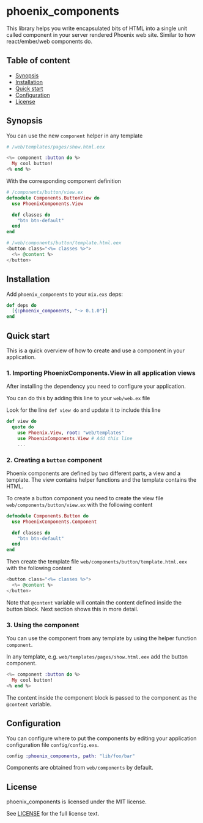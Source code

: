 # phoenix_components

This library helps you write encapsulated bits of HTML into a single unit called component in your server rendered Phoenix web site. Similar to how react/ember/web components do.

## Table of content

* [Synopsis](#synopsis)
* [Installation](#installation)
* [Quick start](#quickstart)
* [Configuration](#configuration)
* [License](#license)

## Synopsis

You can use the new `component` helper in any template

```eex
# /web/templates/pages/show.html.eex

<%= component :button do %>
  My cool button!
<% end %>
```

With the corresponding component definition

```ex
# /components/button/view.ex
defmodule Components.ButtonView do
  use PhoenixComponents.View

  def classes do
    "btn btn-default"
  end
end
```

```eex
# /web/components/button/template.html.eex
<button class="<%= classes %>">
  <%= @content %>
</button>
```

## Installation

Add `phoenix_components` to your `mix.exs` deps:

```elixir
def deps do
  [{:phoenix_components, "~> 0.1.0"}]
end
```

## Quick start

This is a quick overview of how to create and use a component in your application.

### 1. Importing PhoenixComponents.View in all application views

After installing the dependency you need to configure your application.

You can do this by adding this line to your `web/web.ex` file

Look for the line `def view do` and update it to include this line

```ex
def view do
  quote do
    use Phoenix.View, root: "web/templates"
    use PhoenixComponents.View # Add this line
    ...
```

### 2. Creating a `button` component

Phoenix components are defined by two different parts, a view and a template.  The view contains helper functions and the template contains the HTML.

To create a button component you need to create the view file `web/components/button/view.ex` with the following content

```ex
defmodule Components.Button do
  use PhoenixComponents.Component

  def classes do
    "btn btn-default"
  end
end
```

Then create the template file `web/components/button/template.html.eex` with the following content

```eex
<button class="<%= classes %>">
  <%= @content %>
</button>
```

Note that `@content` variable will contain the content defined inside the button block. Next section shows this in more detail.

### 3. Using the component

You can use the component from any template by using the helper function `component`.

In any template, e.g. `web/templates/pages/show.html.eex` add the button component.

```eex
<%= component :button do %>
  My cool button!
<% end %>
```

The content inside the component block is passed to the component as the `@content` variable.

## Configuration

You can configure where to put the components by editing your application
configuration file `config/config.exs`.

```ex
config :phoenix_components, path: "lib/foo/bar"
```

Components are obtained from `web/components` by default.

## License

phoenix_components is licensed under the MIT license.

See [LICENSE](./LICENSE) for the full license text.

